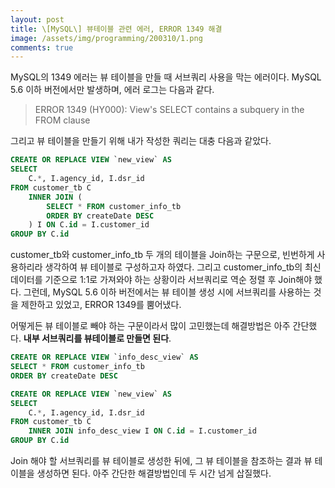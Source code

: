```yaml
---
layout: post
title: \[MySQL\] 뷰테이블 관련 에러, ERROR 1349 해결
image: /assets/img/programming/200310/1.png
comments: true
---
```


MySQL의 1349 에러는 뷰 테이블을 만들 때 서브쿼리 사용을 막는 에러이다.
MySQL 5.6 이하 버전에서만 발생하며, 에러 로그는 다음과 같다.

> ERROR 1349 (HY000): View's SELECT contains a subquery in the FROM clause

그리고 뷰 테이블을 만들기 위해 내가 작성한 쿼리는 대충 다음과 같았다.

~~~~sql
CREATE OR REPLACE VIEW `new_view` AS
SELECT
	C.*, I.agency_id, I.dsr_id
FROM customer_tb C
	INNER JOIN (
		SELECT * FROM customer_info_tb
		ORDER BY createDate DESC
	) I ON C.id = I.customer_id
GROUP BY C.id
~~~~

customer_tb와 customer_info_tb 두 개의 테이블을 Join하는 구문으로, 빈번하게 사용하리라 생각하여 뷰 테이블로 구성하고자 하였다. 
그리고 customer_info_tb의 최신 데이터를 기준으로 1:1로 가져와야 하는 상황이라 서브쿼리로 역순 정렬 후 Join해야 했다. 
그런데, MySQL 5.6 이하 버전에서는 뷰 테이블 생성 시에 서브쿼리를 사용하는 것을 제한하고 있었고, ERROR 1349를 뿜어냈다.

어떻게든 뷰 테이블로 빼야 하는 구문이라서 많이 고민했는데 해결방법은 아주 간단했다. **내부 서브쿼리를 뷰테이블로 만들면 된다**.

~~~~sql
CREATE OR REPLACE VIEW `info_desc_view` AS
SELECT * FROM customer_info_tb
ORDER BY createDate DESC

CREATE OR REPLACE VIEW `new_view` AS
SELECT
	C.*, I.agency_id, I.dsr_id
FROM customer_tb C
	INNER JOIN info_desc_view I ON C.id = I.customer_id
GROUP BY C.id
~~~~

Join 해야 할 서브쿼리를 뷰 테이블로 생성한 뒤에, 그 뷰 테이블을 참조하는 결과 뷰 테이블을 생성하면 된다.
아주 간단한 해결방법인데 두 시간 넘게 삽질했다.
